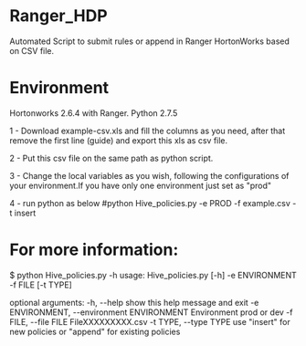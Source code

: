 # Ranger_HDP
Automated Script to submit rules or append in Ranger HortonWorks based on CSV file.

# Environment
Hortonworks 2.6.4 with Ranger.
Python 2.7.5

1 - Download example-csv.xls and fill the columns as you need, after that remove the first line (guide) and export this xls as csv file.

2 - Put this csv file on the same path as python script.

3 - Change the local variables as you wish, following the configurations of your environment.If you have only one environment just set as "prod"

4 - run python as below
#python Hive_policies.py -e PROD -f example.csv -t insert

# For more information:
$ python Hive_policies.py -h
usage: Hive_policies.py [-h] -e ENVIRONMENT -f FILE [-t TYPE]

optional arguments:
  -h, --help            show this help message and exit
  -e ENVIRONMENT, --environment ENVIRONMENT
                        Environment prod or dev
  -f FILE, --file FILE  FileXXXXXXXXX.csv
  -t TYPE, --type TYPE  use "insert" for new policies or "append" for existing
                        policies

